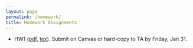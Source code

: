 ```yaml
---
layout: page
permalink: /homework/
title: Homework Assignments
---
```


- HW1 ([pdf](./assets/hw/HW1.pdf), [tex](./assets/hw/HW1.tex)). Submit on Canvas or hard-copy to TA by Friday, Jan 31.
